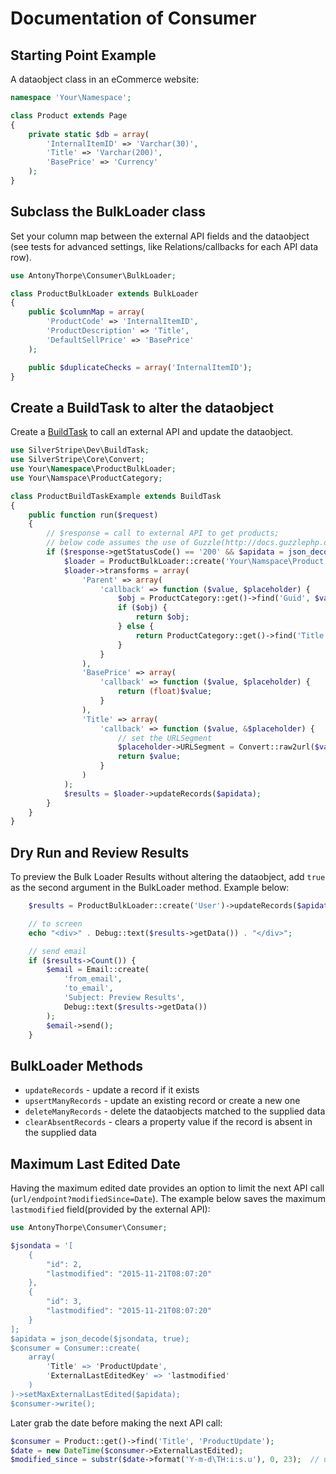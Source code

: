 # Documentation of Consumer

## Starting Point Example
A dataobject class in an eCommerce website:
```php
namespace 'Your\Namespace';

class Product extends Page
{
    private static $db = array(
        'InternalItemID' => 'Varchar(30)',
        'Title' => 'Varchar(200)',
        'BasePrice' => 'Currency'
    );
}
```

## Subclass the BulkLoader class
Set your column map between the external API fields and the dataobject (see tests for advanced settings, like Relations/callbacks for each API data row).
```php
use AntonyThorpe\Consumer\BulkLoader;

class ProductBulkLoader extends BulkLoader
{
    public $columnMap = array(
        'ProductCode' => 'InternalItemID',
        'ProductDescription' => 'Title',
        'DefaultSellPrice' => 'BasePrice'
    );

    public $duplicateChecks = array('InternalItemID');
}
```

## Create a BuildTask to alter the dataobject
Create a [BuildTask](http://www.balbuss.com/creating-tasks/) to call an external API and update the dataobject.
```php
use SilverStripe\Dev\BuildTask;
use SilverStripe\Core\Convert;
use Your\Namespace\ProductBulkLoader;
use Your\Namspace\ProductCategory;

class ProductBuildTaskExample extends BuildTask
{
    public function run($request)
    {
        // $response = call to external API to get products;
        // below code assumes the use of Guzzle(http://docs.guzzlephp.org/en/latest/)
        if ($response->getStatusCode() == '200' && $apidata = json_decode($response->getBody()->getContents(), true)) {
            $loader = ProductBulkLoader::create('Your\Namspace\Product');  // must be single quotes
            $loader->transforms = array(
                'Parent' => array(
                    'callback' => function ($value, $placeholder) {
                        $obj = ProductCategory::get()->find('Guid', $value['Guid']);
                        if ($obj) {
                            return $obj;
                        } else {
                            return ProductCategory::get()->find('Title', $value['GroupName']);
                        }
                    }
                ),
                'BasePrice' => array(
                    'callback' => function ($value, $placeholder) {
                        return (float)$value;
                    }
                ),
                'Title' => array(
                    'callback' => function ($value, &$placeholder) {
                        // set the URLSegment
                        $placeholder->URLSegment = Convert::raw2url($value);
                        return $value;
                    }
                )
            );
            $results = $loader->updateRecords($apidata);
        }
    }
}
```

## Dry Run and Review Results
To preview the Bulk Loader Results without altering the dataobject, add `true` as the second argument in the BulkLoader method.  Example below:
```php
    $results = ProductBulkLoader::create('User')->updateRecords($apidata, true);

    // to screen
    echo "<div>" . Debug::text($results->getData()) . "</div>";

    // send email
    if ($results->Count()) {
        $email = Email::create(
            'from_email',
            'to_email',
            'Subject: Preview Results',
            Debug::text($results->getData())
        );
        $email->send();
    }
```

## BulkLoader Methods
* `updateRecords` - update a record if it exists
* `upsertManyRecords` - update an existing record or create a new one
* `deleteManyRecords` - delete the dataobjects matched to the supplied data
* `clearAbsentRecords` - clears a property value if the record is absent in the supplied data

## Maximum Last Edited Date
Having the maximum edited date provides an option to limit the next API call (`url/endpoint?modifiedSince=Date`).
The example below saves the maximum `lastmodified` field(provided by the external API):
```php
use AntonyThorpe\Consumer\Consumer;

$jsondata = '[
    {
        "id": 2,
        "lastmodified": "2015-11-21T08:07:20"
    },
    {
        "id": 3,
        "lastmodified": "2015-11-21T08:07:20"
    }
];
$apidata = json_decode($jsondata, true);
$consumer = Consumer::create(
    array(
        'Title' => 'ProductUpdate',
        'ExternalLastEditedKey' => 'lastmodified'
    )
)->setMaxExternalLastEdited($apidata);
$consumer->write();
```
Later grab the date before making the next API call:
```php
$consumer = Product::get()->find('Title', 'ProductUpdate');
$date = new DateTime($consumer->ExternalLastEdited);
$modified_since = substr($date->format('Y-m-d\TH:i:s.u'), 0, 23);  // use this variable to limit the next call.
```
